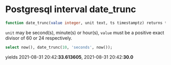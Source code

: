 # Postgresql interval date_trunc  
```sql
function date_trunc(value integer, unit text, ts timestamptz) returns timestamptz
```
`unit` may be second(s), minute(s) or hour(s), `value` must be a positive exact divisor of 60 or 24 respectively.
```sql
select now(), date_trunc(10, 'seconds', now());
```
yields 2021-08-31 20:42:**33.613605**, 2021-08-31 20:42:**30.0**
